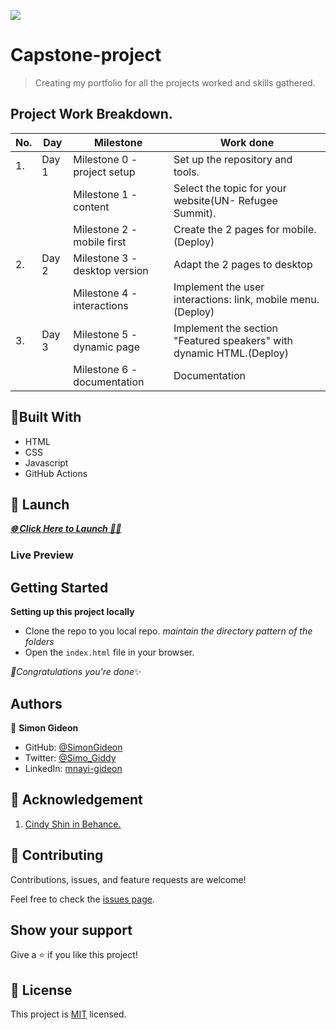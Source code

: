 ![](https://img.shields.io/badge/Microverse-blueviolet)

# Capstone-project

> Creating my portfolio for all the projects worked and skills gathered.

## Project Work Breakdown.
|No.|  Day    | Milestone             | Work done  |
|---|-------  |-----------------------|------------|
| 1.|  Day 1  |  Milestone 0 - project setup |Set up the repository and tools.|
|   |         | Milestone 1 - content|Select the topic for your website(UN- Refugee Summit). |
|   |         |Milestone 2 - mobile first | Create the 2 pages for mobile.(Deploy)|
| 2.|Day 2    |Milestone 3 - desktop version|Adapt the 2 pages to desktop |
|   |         |Milestone 4 - interactions|Implement the user interactions: link, mobile menu.(Deploy)|
| 3.|Day 3    | Milestone 5 - dynamic page |Implement the section "Featured speakers" with dynamic HTML.(Deploy)|
|   |         |Milestone 6 - documentation | Documentation|

## 🗼Built With

- HTML
- CSS
- Javascript
- GitHub Actions

## 🛫 Launch
 ***[🌐 Click Here to Launch 🧑‍✈️](https://simongideon.github.io/Capstone-project/)***
### Live Preview


## Getting Started

**Setting up this project locally**
- Clone the repo to you local repo.
*maintain the directory pattern of the folders*
- Open the `index.html` file in your browser.

*🎉Congratulations you're done*✨

## Authors

👤 **Simon Gideon**

- GitHub: [@SimonGideon](https://github.com/SimonGideon)
- Twitter: [@Simo_Giddy](https://twitter.com/Simo_Giddy)
- LinkedIn: [mnayi-gideon](https://linkedin.com/in/mnayi-gideon)

## 👏 Acknowledgement 
1. [Cindy Shin in Behance.](https://www.behance.net/adagio07)


## 🤝 Contributing

Contributions, issues, and feature requests are welcome!

Feel free to check the [issues page](../../issues/).

## Show your support

Give a ⭐️ if you like this project!


## 📝 License

This project is [MIT](./MIT.md) licensed.
